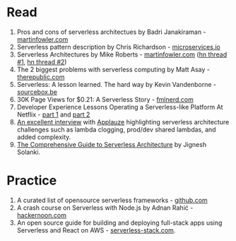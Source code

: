 # Read

1. Pros and cons of serverless architectues by Badri Janakiraman - [martinfowler.com](https://martinfowler.com/bliki/Serverless.html)
2. Serverless pattern description by Chris Richardson - [microservices.io](http://microservices.io/patterns/deployment/serverless-deployment.html)
3. Serverless Architectures by Mike Roberts - [martinfowler.com](https://martinfowler.com/articles/serverless.html) ([hn thread #1](https://news.ycombinator.com/item?id=12115128), [hn thread #2](https://news.ycombinator.com/item?id=11921208))
4. The 2 biggest problems with serverless computing by Matt Asay - [therepublic.com](https://www.techrepublic.com/article/the-2-biggest-problems-with-serverless-computing/)
5. Serverless: A lesson learned. The hard way by Kevin Vandenborne - [sourcebox.be](https://sourcebox.be/blog/2017/08/07/serverless-a-lesson-learned-the-hard-way/)
6. 30K Page Views for $0.21: A Serverless Story - [fmlnerd.com](https://fmlnerd.com/2016/08/16/30k-page-views-for-0-21-a-serverless-story/)
7. Developer Experience Lessons Operating a Serverless-like Platform At Netflix - [part 1](https://medium.com/netflix-techblog/developer-experience-lessons-operating-a-serverless-like-platform-at-netflix-part-ii-63a376c28228) and [part 2](https://medium.com/netflix-techblog/developer-experience-lessons-operating-a-serverless-like-platform-at-netflix-part-ii-63a376c28228)
8. [An excellent interview](https://github.com/snap-ci/snap-ci-blog-content/blob/master/posts/2016-05-30-serverless-architecture-aws-lambda-dynamodb-applauze.md) with [Applauze](https://www.applauze.com/) highlighting serverless architecture challenges such as lambda clogging, prod/dev shared lambdas, and added complexity.
9. [The Comprehensive Guide to Serverless Architecture](https://www.simform.com/serverless-architecture-guide/) by Jignesh Solanki.

# Practice
1. A curated list of opensource serverless frameworks - [github.com](https://github.com/kaxap/serverless_list)
2. A crash course on Serverless with Node.js by Adnan Rahić - [hackernoon.com](https://hackernoon.com/a-crash-course-on-serverless-with-node-js-632b37d58b44)
3. An open source guide for building and deploying full-stack apps using Serverless and React on AWS - [serverless-stack.com](https://serverless-stack.com/). 
